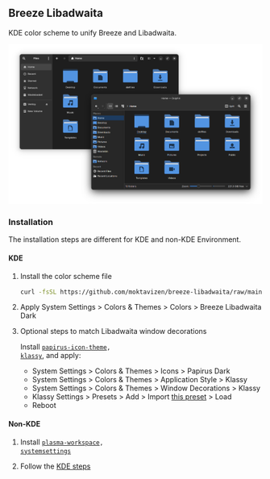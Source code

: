 ## Breeze Libadwaita

KDE color scheme to unify Breeze and Libadwaita.

![Breeze Libadwaita preview](./preview/breeze-libadwaita-dark.png)

### Installation

The installation steps are different for KDE and non-KDE Environment.

#### KDE

1. Install the color scheme file

    ```sh
    curl -fsSL https://github.com/moktavizen/breeze-libadwaita/raw/main/kde/install | sh
    ```

2. Apply System Settings > Colors & Themes > Colors > Breeze Libadwaita Dark

3. Optional steps to match Libadwaita window decorations

    Install <code>[papirus-icon-theme](https://github.com/PapirusDevelopmentTeam/papirus-icon-theme), [klassy](https://github.com/paulmcauley/klassy)</code>, and apply:

    - System Settings > Colors & Themes > Icons > Papirus Dark
    - System Settings > Colors & Themes > Application Style > Klassy
    - System Settings > Colors & Themes > Window Decorations > Klassy
    - Klassy Settings > Presets > Add > Import [this preset](./kde/klassy-preset/Breeze_Libadwaita.klpw) > Load
    - Reboot

#### Non-KDE

1. Install <code>[plasma-workspace](https://archlinux.org/packages/extra/x86_64/plasma-workspace/), [systemsettings](https://archlinux.org/packages/extra/x86_64/systemsettings/)</code>

2. Follow the [KDE steps](#kde)
